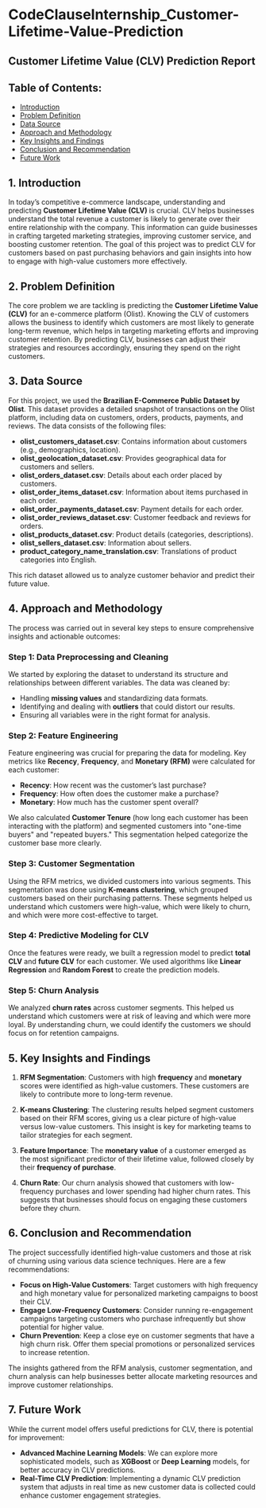 # CodeClauseInternship_Customer-Lifetime-Value-Prediction

## Customer Lifetime Value (CLV) Prediction Report



## Table of Contents:
- [Introduction](#1-introduction)
- [Problem Definition](#2-problem-definition)
- [Data Source](#3-data-source)
- [Approach and Methodology](#4-approach-and-methodology)
- [Key Insights and Findings](#5-key-insights-and-findings)
- [Conclusion and Recommendation](#6-conclusion-and-recommendation)
- [Future Work](#7-future-work)

## 1. Introduction

In today’s competitive e-commerce landscape, understanding and predicting **Customer Lifetime Value (CLV)** is crucial. CLV helps businesses understand the total revenue a customer is likely to generate over their entire relationship with the company. This information can guide businesses in crafting targeted marketing strategies, improving customer service, and boosting customer retention. The goal of this project was to predict CLV for customers based on past purchasing behaviors and gain insights into how to engage with high-value customers more effectively.

## 2. Problem Definition

The core problem we are tackling is predicting the **Customer Lifetime Value (CLV)** for an e-commerce platform (Olist). Knowing the CLV of customers allows the business to identify which customers are most likely to generate long-term revenue, which helps in targeting marketing efforts and improving customer retention. By predicting CLV, businesses can adjust their strategies and resources accordingly, ensuring they spend on the right customers.

## 3. Data Source

For this project, we used the **Brazilian E-Commerce Public Dataset by Olist**. This dataset provides a detailed snapshot of transactions on the Olist platform, including data on customers, orders, products, payments, and reviews. The data consists of the following files:

* **olist\_customers\_dataset.csv**: Contains information about customers (e.g., demographics, location).
* **olist\_geolocation\_dataset.csv**: Provides geographical data for customers and sellers.
* **olist\_orders\_dataset.csv**: Details about each order placed by customers.
* **olist\_order\_items\_dataset.csv**: Information about items purchased in each order.
* **olist\_order\_payments\_dataset.csv**: Payment details for each order.
* **olist\_order\_reviews\_dataset.csv**: Customer feedback and reviews for orders.
* **olist\_products\_dataset.csv**: Product details (categories, descriptions).
* **olist\_sellers\_dataset.csv**: Information about sellers.
* **product\_category\_name\_translation.csv**: Translations of product categories into English.

This rich dataset allowed us to analyze customer behavior and predict their future value.

## **4. Approach and Methodology**

The process was carried out in several key steps to ensure comprehensive insights and actionable outcomes:

### **Step 1: Data Preprocessing and Cleaning**

We started by exploring the dataset to understand its structure and relationships between different variables. The data was cleaned by:

* Handling **missing values** and standardizing data formats.
* Identifying and dealing with **outliers** that could distort our results.
* Ensuring all variables were in the right format for analysis.

### **Step 2: Feature Engineering**

Feature engineering was crucial for preparing the data for modeling. Key metrics like **Recency**, **Frequency**, and **Monetary (RFM)** were calculated for each customer:

* **Recency**: How recent was the customer’s last purchase?
* **Frequency**: How often does the customer make a purchase?
* **Monetary**: How much has the customer spent overall?

We also calculated **Customer Tenure** (how long each customer has been interacting with the platform) and segmented customers into "one-time buyers" and "repeated buyers." This segmentation helped categorize the customer base more clearly.

### **Step 3: Customer Segmentation**

Using the RFM metrics, we divided customers into various segments. This segmentation was done using **K-means clustering**, which grouped customers based on their purchasing patterns. These segments helped us understand which customers were high-value, which were likely to churn, and which were more cost-effective to target.

### **Step 4: Predictive Modeling for CLV**

Once the features were ready, we built a regression model to predict **total CLV** and **future CLV** for each customer. We used algorithms like **Linear Regression** and **Random Forest** to create the prediction models.

### **Step 5: Churn Analysis**

We analyzed **churn rates** across customer segments. This helped us understand which customers were at risk of leaving and which were more loyal. By understanding churn, we could identify the customers we should focus on for retention campaigns.

## **5. Key Insights and Findings**

1. **RFM Segmentation**: Customers with high **frequency** and **monetary** scores were identified as high-value customers. These customers are likely to contribute more to long-term revenue.

2. **K-means Clustering**: The clustering results helped segment customers based on their RFM scores, giving us a clear picture of high-value versus low-value customers. This insight is key for marketing teams to tailor strategies for each segment.

3. **Feature Importance**: The **monetary value** of a customer emerged as the most significant predictor of their lifetime value, followed closely by their **frequency of purchase**.

4. **Churn Rate**: Our churn analysis showed that customers with low-frequency purchases and lower spending had higher churn rates. This suggests that businesses should focus on engaging these customers before they churn.

## 6. Conclusion and Recommendation 

The project successfully identified high-value customers and those at risk of churning using various data science techniques. Here are a few recommendations:

* **Focus on High-Value Customers**: Target customers with high frequency and high monetary value for personalized marketing campaigns to boost their CLV.
* **Engage Low-Frequency Customers**: Consider running re-engagement campaigns targeting customers who purchase infrequently but show potential for higher value.
* **Churn Prevention**: Keep a close eye on customer segments that have a high churn risk. Offer them special promotions or personalized services to increase retention.

The insights gathered from the RFM analysis, customer segmentation, and churn analysis can help businesses better allocate marketing resources and improve customer relationships.

## **7. Future Work**

While the current model offers useful predictions for CLV, there is potential for improvement:

* **Advanced Machine Learning Models**: We can explore more sophisticated models, such as **XGBoost** or **Deep Learning** models, for better accuracy in CLV predictions.
* **Real-Time CLV Prediction**: Implementing a dynamic CLV prediction system that adjusts in real time as new customer data is collected could enhance customer engagement strategies.


